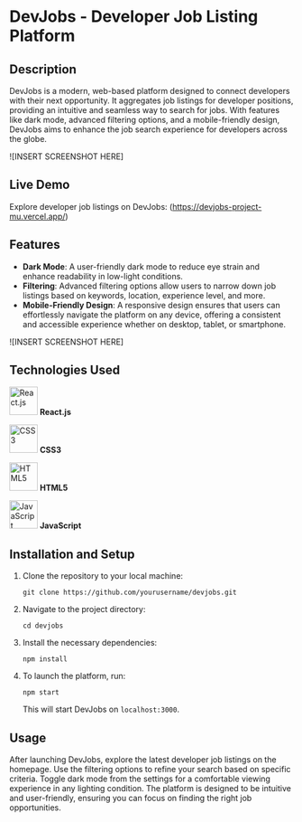 # DevJobs - Developer Job Listing Platform

## Description

DevJobs is a modern, web-based platform designed to connect developers with their next opportunity. It aggregates job listings for developer positions, providing an intuitive and seamless way to search for jobs. With features like dark mode, advanced filtering options, and a mobile-friendly design, DevJobs aims to enhance the job search experience for developers across the globe.

![INSERT SCREENSHOT HERE]

## Live Demo

Explore developer job listings on DevJobs: (https://devjobs-project-mu.vercel.app/)


## Features

- **Dark Mode**: A user-friendly dark mode to reduce eye strain and enhance readability in low-light conditions.
- **Filtering**: Advanced filtering options allow users to narrow down job listings based on keywords, location, experience level, and more.
- **Mobile-Friendly Design**: A responsive design ensures that users can effortlessly navigate the platform on any device, offering a consistent and accessible experience whether on desktop, tablet, or smartphone.

![INSERT SCREENSHOT HERE]

## Technologies Used

<img src="https://reactjs.org/logo-og.png" width="50" alt="React.js"> **React.js**

<img src="https://upload.wikimedia.org/wikipedia/commons/d/d5/CSS3_logo_and_wordmark.svg" width="50" alt="CSS3"> **CSS3**

<img src="https://upload.wikimedia.org/wikipedia/commons/6/61/HTML5_logo_and_wordmark.svg" width="50" alt="HTML5"> **HTML5**

<img src="https://upload.wikimedia.org/wikipedia/commons/6/6a/JavaScript-logo.png" width="50" alt="JavaScript"> **JavaScript**

## Installation and Setup

1. Clone the repository to your local machine:
    ```
    git clone https://github.com/yourusername/devjobs.git
    ```
2. Navigate to the project directory:
    ```
    cd devjobs
    ```
3. Install the necessary dependencies:
    ```
    npm install
    ```
4. To launch the platform, run:
    ```
    npm start
    ```
    This will start DevJobs on `localhost:3000`.

## Usage

After launching DevJobs, explore the latest developer job listings on the homepage. Use the filtering options to refine your search based on specific criteria. Toggle dark mode from the settings for a comfortable viewing experience in any lighting condition. The platform is designed to be intuitive and user-friendly, ensuring you can focus on finding the right job opportunities.
